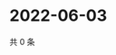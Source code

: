 # 2022-06-03

共 0 条

<!-- BEGIN WEIBO -->
<!-- 最后更新时间 Fri Jun 03 2022 19:12:54 GMT+0800 (China Standard Time) -->

<!-- END WEIBO -->
